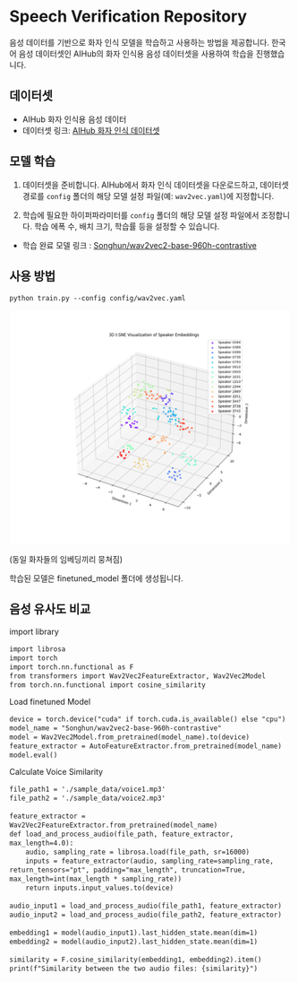 # Speech Verification Repository

음성 데이터를 기반으로 화자 인식 모델을 학습하고 사용하는 방법을 제공합니다. 한국어 음성 데이터셋인 AIHub의 화자 인식용 음성 데이터셋을 사용하여 학습을 진행했습니다.

## 데이터셋

- AIHub 화자 인식용 음성 데이터
- 데이터셋 링크: [AIHub 화자 인식 데이터셋](https://aihub.or.kr/aihubdata/data/view.do?currMenu=&topMenu=&aihubDataSe=data&dataSetSn=537)


## 모델 학습

1. 데이터셋을 준비합니다. AIHub에서 화자 인식 데이터셋을 다운로드하고, 데이터셋 경로를 `config` 폴더의 해당 모델 설정 파일(예: `wav2vec.yaml`)에 지정합니다.

2. 학습에 필요한 하이퍼파라미터를 `config` 폴더의 해당 모델 설정 파일에서 조정합니다. 학습 에폭 수, 배치 크기, 학습률 등을 설정할 수 있습니다.

- 학습 완료 모델 링크 : [Songhun/wav2vec2-base-960h-contrastive](https://huggingface.co/Songhun/wav2vec2-base-960h-contrastive)

## 사용 방법

```shell
python train.py --config config/wav2vec.yaml
```

<p align="center">
  <img src="./images/tsne_3d_visualization_show_result.png" alt="Result Visualization Image" width="500">
</p>

(동일 화자들의 임베딩끼리 뭉쳐짐)

학습된 모델은 finetuned_model 폴더에 생성됩니다.

## 음성 유사도 비교
import library
```shell
import librosa
import torch
import torch.nn.functional as F
from transformers import Wav2Vec2FeatureExtractor, Wav2Vec2Model
from torch.nn.functional import cosine_similarity
```

Load finetuned Model
```shell
device = torch.device("cuda" if torch.cuda.is_available() else "cpu")
model_name = "Songhun/wav2vec2-base-960h-contrastive"
model = Wav2Vec2Model.from_pretrained(model_name).to(device)
feature_extractor = AutoFeatureExtractor.from_pretrained(model_name)
model.eval()
```

Calculate Voice Similarity
```shell
file_path1 = './sample_data/voice1.mp3'
file_path2 = './sample_data/voice2.mp3'

feature_extractor = Wav2Vec2FeatureExtractor.from_pretrained(model_name)
def load_and_process_audio(file_path, feature_extractor, max_length=4.0):
    audio, sampling_rate = librosa.load(file_path, sr=16000)
    inputs = feature_extractor(audio, sampling_rate=sampling_rate, return_tensors="pt", padding="max_length", truncation=True, max_length=int(max_length * sampling_rate))
    return inputs.input_values.to(device)

audio_input1 = load_and_process_audio(file_path1, feature_extractor)
audio_input2 = load_and_process_audio(file_path2, feature_extractor)

embedding1 = model(audio_input1).last_hidden_state.mean(dim=1)
embedding2 = model(audio_input2).last_hidden_state.mean(dim=1)

similarity = F.cosine_similarity(embedding1, embedding2).item()
print(f"Similarity between the two audio files: {similarity}")
```